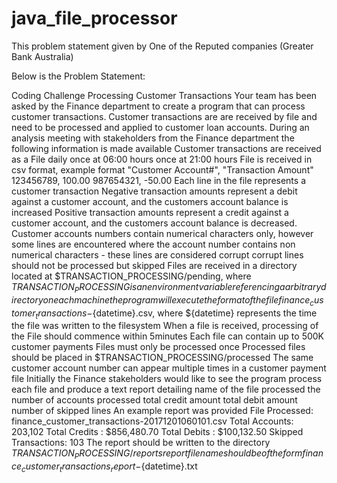 # java_file_processor
This problem statement given by One of the Reputed companies (Greater Bank Australia)

Below is the Problem Statement:

Coding Challenge
Processing Customer Transactions
Your team has been asked by the Finance department to create a program that can process customer transactions. Customer transactions
are are received by file and need to be processed and applied to customer loan accounts.
During an analysis meeting with stakeholders from the Finance department the following information is made available
Customer transactions are received as a File daily
once at 06:00 hours
once at 21:00 hours
File is received in csv format, example format
"Customer Account#", "Transaction Amount"
123456789, 100.00
987654321, -50.00
Each line in the file represents a customer transaction
Negative transaction amounts represent a debit against a customer account, and the customers account balance is increased
Positive transaction amounts represent a credit against a customer account, and the customers account balance is decreased.
Customer accounts numbers contain numerical characters only, however
some lines are encountered where the account number contains non numerical characters - these lines are considered
corrupt
corrupt lines should not be processed but skipped
Files are received in a directory located at $TRANSACTION_PROCESSING/pending, where
$TRANSACTION_PROCESSING is an environment variable referencing a arbitrary directory on each machine the program
will execute
the format of the file finance_customer_transactions-${datetime}.csv, where ${datetime} represents the time the file was
written to the filesystem
When a file is received, processing of the File should commence within 5minutes
Each file can contain up to 500K customer payments
Files must only be processed once
Processed files should be placed in $TRANSACTION_PROCESSING/processed
The same customer account number can appear multiple times in a customer payment file
Initially the Finance stakeholders would like to see the program process each file and produce a text report detailing
name of the file processed
the number of accounts processed
total credit amount 
total debit amount
number of skipped lines
An example report was provided
File Processed: finance_customer_transactions-20171201060101.csv
Total Accounts: 203,102
Total Credits : $856,480.70
Total Debits : $100,132.50
Skipped Transactions: 103
The report should be written to the directory $TRANSACTION_PROCESSING/reports
report file name should be of the form finance_customer_transactions_report-${datetime}.txt

